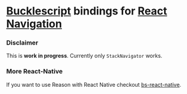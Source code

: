 # [Bucklescript](https://github.com/bloomberg/bucklescript) bindings for [React Navigation](https://reactnavigation.org)

### Disclaimer

This is **work in progress**. Currently only `StackNavigator` works.

### More React-Native

If you want to use Reason with React Native checkout [bs-react-native](https://github.com/BuckleTypes/bs-react-native).
